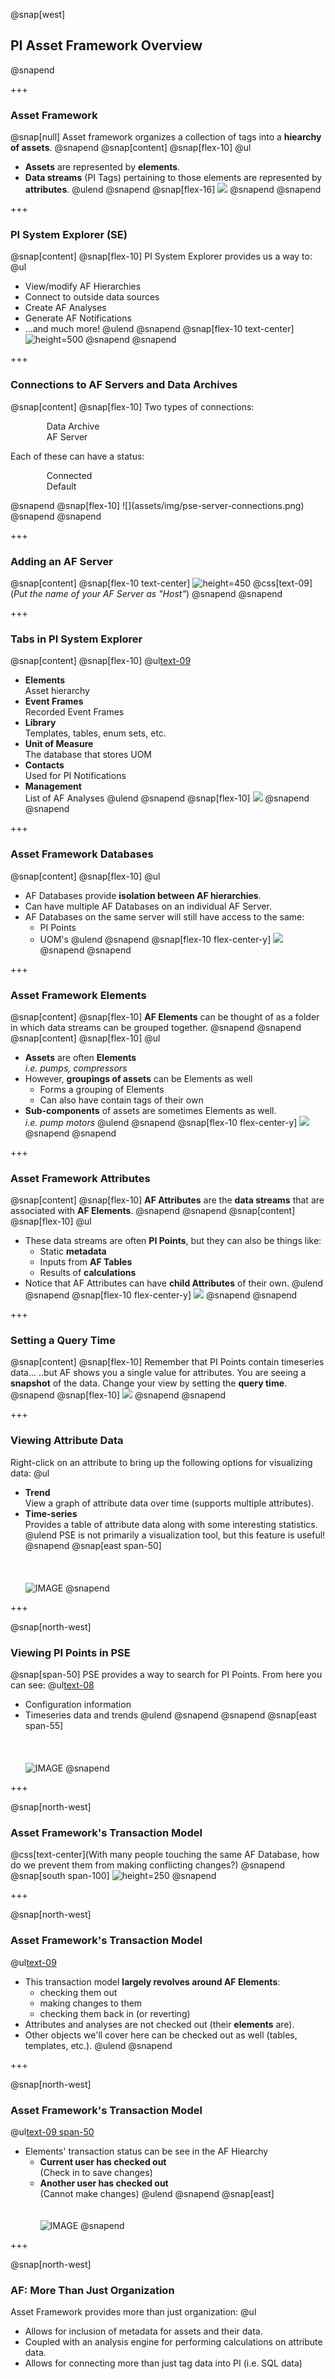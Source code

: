 @snap[west]
## PI Asset Framework Overview
@snapend

+++

### Asset Framework
@snap[null]
Asset framework organizes a collection of tags into a **hiearchy of assets**.
@snapend
@snap[content]
@snap[flex-10]
@ul[](false)
- **Assets** are represented by **elements**.
- **Data streams** (PI Tags) pertaining to those elements are represented by **attributes**.
@ulend
@snapend
@snap[flex-16]
![](assets/img/element-to-attribute.png)
@snapend
@snapend

+++

### PI System Explorer (SE)
@snap[content]
@snap[flex-10]
PI System Explorer provides us a way to:
@ul[](false)
- View/modify AF Hierarchies
- Connect to outside data sources
- Create AF Analyses
- Generate AF Notifications
- ...and much more!
@ulend
@snapend
@snap[flex-10 text-center]
![height=500](assets\img\pse-start-menu.png)
@snapend
@snapend

+++

### Connections to AF Servers and Data Archives
@snap[content]
@snap[flex-10]
Two types of connections:
<ul class style="list-style-type: none;">
<li><img src="assets\img\icons\data-archive.png" style="margin: 0 10px 0 10px; height: 1em;" />Data Archive</li>
<li><img src="assets\img\icons\af-server.png" style="margin: 0 10px 0 10px; height: 1em;" />AF Server</li>
</ul>
Each of these can have a status:
<ul class style="list-style-type: none;">
<li><img src="assets\img\icons\connected.png" style="margin: 0 10px 0 10px; height: 1em;" />Connected</li>
<li><img src="assets\img\icons\default.png" style="margin: 0 10px 0 10px; height: 1em;" />Default</li>
</ul>
@snapend
@snap[flex-10]
![](assets/img/pse-server-connections.png)
@snapend
@snapend

+++

### Adding an AF Server
@snap[content]
@snap[flex-10 text-center]
![height=450](assets/img/pse-server-connection-add.png)
@css[text-09](*Put the name of your AF Server as "Host"*)
@snapend
@snapend

+++

### Tabs in PI System Explorer
@snap[content]
@snap[flex-10]
@ul[text-09](false)
- **Elements**<br>Asset hierarchy
- **Event Frames**<br>Recorded Event Frames
- **Library**<br>Templates, tables, enum sets, etc.
- **Unit of Measure**<br>The database that stores UOM
- **Contacts**<br>Used for PI Notifications
- **Management**<br>List of AF Analyses
@ulend
@snapend
@snap[flex-10]
![](assets/img/pi-system-explorer-tabs.png)
@snapend
@snapend

+++

### Asset Framework Databases
@snap[content]
@snap[flex-10]
@ul[](false)
- AF Databases provide **isolation between AF hierarchies**.
- Can have multiple AF Databases on an individual AF Server.
- AF Databases on the same server will still have access to the same:
    - PI Points
    - UOM's
@ulend
@snapend
@snap[flex-10 flex-center-y]
![](assets/img/pse-databases.png)
@snapend
@snapend

+++

### Asset Framework Elements
@snap[content]
@snap[flex-10]
**AF Elements** can be thought of as a folder in which data streams can be grouped together.
@snapend
@snapend
@snap[content]
@snap[flex-10]
@ul[](false)
- **Assets** are often **Elements**<br>*i.e. pumps, compressors*
- However, **groupings of assets** can be Elements as well
    - Forms a grouping of Elements
    - Can also have contain tags of their own
- **Sub-components** of assets are sometimes Elements as well.<br>*i.e. pump motors*
@ulend
@snapend
@snap[flex-10 flex-center-y]
![](assets/img/pse-af-elements.png)
@snapend
@snapend


+++

### Asset Framework Attributes
@snap[content]
@snap[flex-10]
**AF Attributes** are the **data streams** that are associated with **AF Elements**.
@snapend
@snapend
@snap[content]
@snap[flex-10]
@ul[](false)
- These data streams are often **PI Points**, but they can also be things like:
    - Static **metadata**
    - Inputs from **AF Tables**
    - Results of **calculations**
- Notice that AF Attributes can have **child Attributes** of their own.
@ulend
@snapend
@snap[flex-10 flex-center-y]
![](assets/img/pse-af-attributes.png)
@snapend
@snapend

+++

### Setting a Query Time
@snap[content]
@snap[flex-10]
Remember that PI Points contain timeseries data...
..but AF shows you a single value for attributes.
You are seeing a **snapshot** of the data. Change your view by setting the **query time**.
@snapend
@snap[flex-10]
![](assets/img/pse-querytime.png)
@snapend
@snapend

+++

### Viewing Attribute Data
Right-click on an attribute to bring up the following options for visualizing data:
@ul[](false)
- **Trend**<br>View a graph of attribute data over time (supports multiple attributes).
- **Time-series**<br>Provides a table of attribute data along with some interesting statistics.
@ulend
PSE is not primarily a visualization tool, but this feature is useful!
@snapend
@snap[east span-50]
<br><br><br><br>
![IMAGE](assets/img/pse-viewing-data.png)
@snapend

+++

@snap[north-west]
### Viewing PI Points in PSE
@snap[span-50]
PSE provides a way to search for PI Points.
From here you can see:
@ul[text-08](false)
- Configuration information
- Timeseries data and trends
@ulend
@snapend
@snapend
@snap[east span-55]
<br><br><br><br>
![IMAGE](assets/img/pse-tag-search.png)
@snapend

+++

@snap[north-west]
### Asset Framework's Transaction Model
@css[text-center](With many people touching the same AF Database, how do we prevent them from making conflicting changes?)
@snapend
@snap[south span-100]
![height=250](assets/img/af-transaction-model.png)
@snapend

+++

@snap[north-west]
### Asset Framework's Transaction Model
@ul[text-09](false)
- This transaction model **largely revolves around AF Elements**:
    - checking them out
    - making changes to them
    - checking them back in (or reverting)
- Attributes and analyses are not checked out (their **elements** are).
- Other objects we'll cover here can be checked out as well (tables, templates, etc.).
@ulend
@snapend

+++

@snap[north-west]
### Asset Framework's Transaction Model
@ul[text-09 span-50](false)
- Elements' transaction status can be see in the AF Hiearchy
    - **Current user has checked out**<br>(Check in to save changes)
    - **Another user has checked out**<br>(Cannot make changes)
@ulend
@snapend
@snap[east]
<br><br><br>
![IMAGE](assets/img/pse-checked-out-elements-example.png)
@snapend

+++

@snap[north-west]
### AF: More Than Just Organization
Asset Framework provides more than just organization:
@ul[](false)
- Allows for inclusion of metadata for assets and their data.
- Coupled with an analysis engine for performing calculations on attribute data.
- Allows for connecting more than just tag data into PI (i.e. SQL data)
